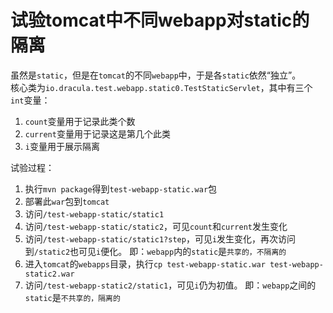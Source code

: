 # 试验tomcat中不同webapp对static的隔离

虽然是```static```，但是在```tomcat```的不同```webapp```中，于是各```static```依然“独立”。  
核心类为```io.dracula.test.webapp.static0.TestStaticServlet```，其中有三个```int```变量：  
1. ```count```变量用于记录此类个数  
1. ```current```变量用于记录这是第几个此类  
1. ```i```变量用于展示隔离  

试验过程：
1. 执行```mvn package```得到```test-webapp-static.war```包  
1. 部署此```war```包到```tomcat```  
1. 访问```/test-webapp-static/static1```  
1. 访问```/test-webapp-static/static2```，可见```count```和```current```发生变化  
1. 访问```/test-webapp-static/static1?step```，可见```i```发生变化，再次访问到```/static2```也可见```i```便化。
即：```webapp```内的```static```是```共享的，不隔离的```  
1. 进入```tomcat```的```webapps```目录，执行```cp test-webapp-static.war test-webapp-static2.war```
1. 访问```/test-webapp-static2/static1```，可见```i```仍为初值。
即：```webapp```之间的```static```是```不共享的，隔离的```  